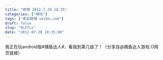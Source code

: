 ```yaml
---
title: "微博 2012.7.20 10:35"
categories: ["嘀咕"]
tags: ["来自微博 weibo.com"]
draft: false
slug: "8LEfLv"
date: "2012-07-20 10:35:00"
---
```


<p>我正在玩android版#捕鱼达人#，看我到第几级了！（分享自@捕鱼达人游戏 O网页链接） ​​​​</p>
